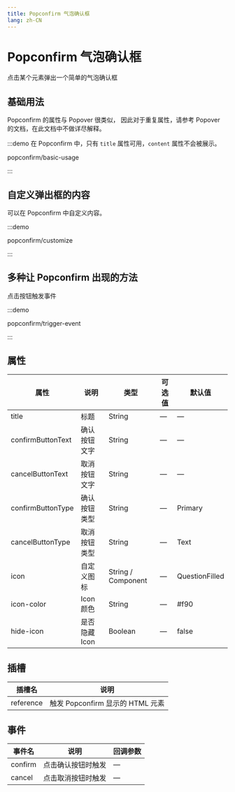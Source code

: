 ```yaml
---
title: Popconfirm 气泡确认框
lang: zh-CN
---
```


# Popconfirm 气泡确认框

点击某个元素弹出一个简单的气泡确认框

## 基础用法

Popconfirm 的属性与 Popover 很类似， 因此对于重复属性，请参考 Popover 的文档，在此文档中不做详尽解释。

:::demo 在 Popconfirm 中，只有 `title` 属性可用，`content` 属性不会被展示。

popconfirm/basic-usage

:::

## 自定义弹出框的内容

可以在 Popconfirm 中自定义内容。

:::demo

popconfirm/customize

:::

## 多种让 Popconfirm 出现的方法

点击按钮触发事件

:::demo

popconfirm/trigger-event

:::

## 属性

| 属性                | 说明        | 类型                 | 可选值 | 默认值            |
| ----------------- | --------- | ------------------ | --- | -------------- |
| title             | 标题        | String             | —   | —              |
| confirmButtonText | 确认按钮文字    | String             | —   | —              |
| cancelButtonText  | 取消按钮文字    | String             | —   | —              |
| confirmButtonType | 确认按钮类型    | String             | —   | Primary        |
| cancelButtonType  | 取消按钮类型    | String             | —   | Text           |
| icon              | 自定义图标     | String / Component | —   | QuestionFilled |
| icon-color        | Icon 颜色   | String             | —   | #f90           |
| hide-icon         | 是否隐藏 Icon | Boolean            | —   | false          |

## 插槽

| 插槽名       | 说明                        |
| --------- | ------------------------- |
| reference | 触发 Popconfirm 显示的 HTML 元素 |

## 事件

| 事件名     | 说明        | 回调参数 |
| ------- | --------- | ---- |
| confirm | 点击确认按钮时触发 | —    |
| cancel  | 点击取消按钮时触发 | —    |
